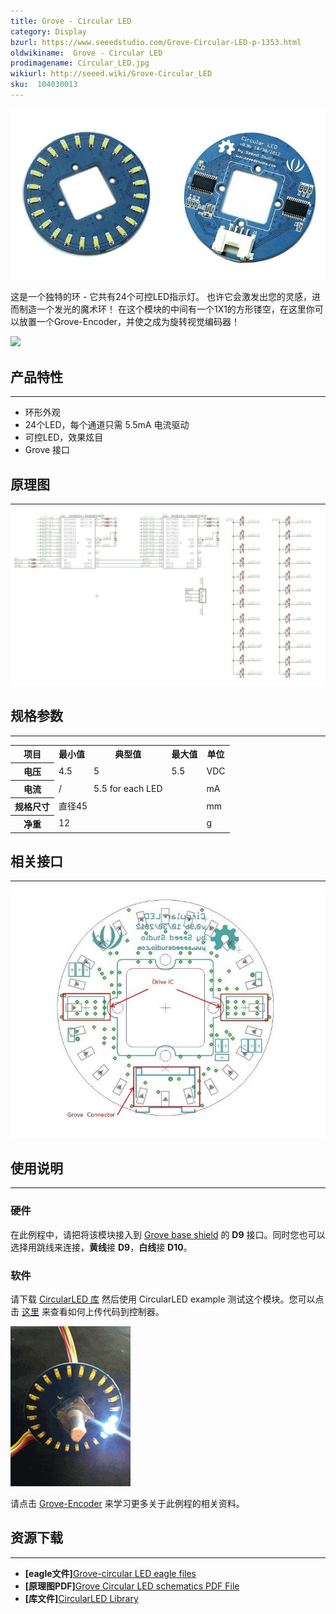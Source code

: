 ```yaml
---
title: Grove - Circular LED
category: Display
bzurl: https://www.seeedstudio.com/Grove-Circular-LED-p-1353.html
oldwikiname:  Grove - Circular LED
prodimagename: Circular_LED.jpg
wikiurl: http://seeed.wiki/Grove-Circular_LED
sku:  104030013
---
```

![](https://github.com/SeeedDocument/Grove-Circular_LED/raw/master/img/Circular_LED.jpg)

这是一个独特的环 - 它共有24个可控LED指示灯。 也许它会激发出您的灵感，进而制造一个发光的魔术环！ 在这个模块的中间有一个1X1的方形镂空，在这里你可以放置一个Grove-Encoder，并使之成为旋转视觉编码器！

[![](https://github.com/SeeedDocument/wiki_chinese/raw/master/docs/images/click_to_buy.PNG)](https://item.taobao.com/item.htm?spm=a1z10.3-c.w4002-11172317909.9.4a6d0478uCCU29&id=45506850976)

## 产品特性
---
*   环形外观
*   24个LED，每个通道只需 5.5mA 电流驱动
*   可控LED，效果炫目
*   Grove 接口

## 原理图
---
![](https://github.com/SeeedDocument/Grove-Circular_LED/raw/master/img/Circular_LED_schmatic.jpg)

## 规格参数
---
<table  cellspacing="0" width="80%">
<tr>
<th scope="col"> 项目
</th>
<th scope="col"> 最小值
</th>
<th scope="col"> 典型值
</th>
<th scope="col"> 最大值
</th>
<th scope="col"> 单位
</th></tr>
<tr>
<th scope="row"> 电压
</th>
<td> 4.5
</td>
<td> 5
</td>
<td> 5.5
</td>
<td> VDC
</td></tr>
<tr>
<th scope="row"> 电流
</th>
<td> /
</td>
<td> 5.5 for each LED
</td>
<td>
</td>
<td> mA
</td></tr>
<tr>
<th scope="row"> 规格尺寸
</th>
<td colspan="3"> 直径45
</td>
<td> mm
</td></tr>
<tr>
<th scope="row"> 净重
</th>
<td colspan="3"> 12
</td>
<td> g
</td></tr></table>

## 相关接口
---
![](https://github.com/SeeedDocument/Grove-Circular_LED/raw/master/img/Circular_LED_Interface.jpg)

## 使用说明
---
### 硬件

在此例程中，请把将该模块接入到 [Grove base shield](https://item.taobao.com/item.htm?spm=a1z10.3-c.w4002-11172317909.10.41cfbd7b0PHPl1&id=520233320144) 的 **D9** 接口。同时您也可以选择用跳线来连接，**黄线**接 **D9**，**白线**接 **D10**。

### 软件

请下载 [CircularLED 库](https://github.com/SeeedDocument/Grove-Circular_LED/raw/master/res/CircularLED.zip) 然后使用 CircularLED example 测试这个模块。您可以点击 [这里](http://seeed.wiki/Upload_Code/) 来查看如何上传代码到控制器。

 ![](https://github.com/SeeedDocument/Grove-Circular_LED/raw/master/img/Circular_LED_shining.gif)

 请点击 [Grove-Encoder](http://seeed.wiki/Grove-Encoder/) 来学习更多关于此例程的相关资料。

## 资源下载
---
- **[eagle文件]**[Grove-circular LED eagle files](https://github.com/SeeedDocument/Grove-Circular_LED/raw/master/res/Grove-circular_LED_eagle_files.zip)
- **[原理图PDF]**[Grove Circular LED schematics PDF File](https://github.com/SeeedDocument/Grove-Circular_LED/raw/master/res/Circular_LED_v0.9b.pdf)
- **[库文件]**[CircularLED Library](https://github.com/SeeedDocument/Grove-Circular_LED/raw/master/res/CircularLED.zip)
